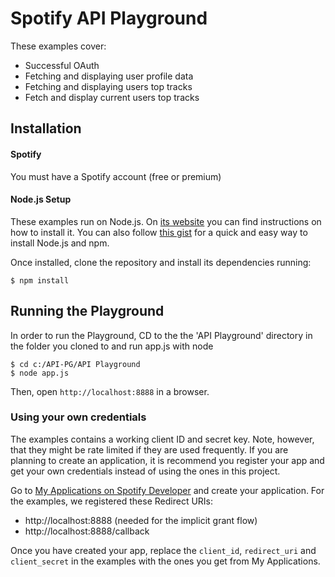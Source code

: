 # Spotify API Playground


These examples cover:

* Successful OAuth
* Fetching and displaying user profile data
* Fetching and displaying users top tracks
* Fetch and display current users top tracks


## Installation


#### Spotify 
You must have a Spotify account (free or premium)

#### Node.js Setup
These examples run on Node.js. On [its website](http://www.nodejs.org/download/) you can find instructions on how to install it. You can also follow [this gist](https://gist.github.com/isaacs/579814) for a quick and easy way to install Node.js and npm.

Once installed, clone the repository and install its dependencies running:

    $ npm install

	
## Running the Playground
In order to run the Playground, CD to the the 'API Playground' directory in the folder you cloned to and run app.js with node

    $ cd c:/API-PG/API Playground
    $ node app.js

Then, open `http://localhost:8888` in a browser.

### Using your own credentials
The examples contains a working client ID and secret key. Note, however, that they might be rate limited if they are used frequently. If you are planning to create an application, it is recommend you register your app and get your own credentials instead of using the ones in this project.

Go to [My Applications on Spotify Developer](https://developer.spotify.com/my-applications) and create your application. For the examples, we registered these Redirect URIs:

* http://localhost:8888 (needed for the implicit grant flow)
* http://localhost:8888/callback

Once you have created your app, replace the `client_id`, `redirect_uri` and `client_secret` in the examples with the ones you get from My Applications.

